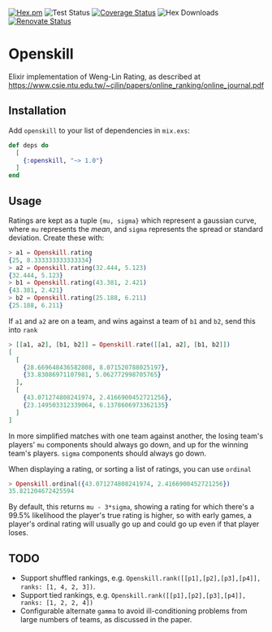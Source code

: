 [![Hex.pm](https://img.shields.io/hexpm/v/openskill)](https://hex.pm/packages/openskill)
![Test Status](https://github.com/philihp/openskill.ex/workflows/tests/badge.svg?branch=master)
[![Coverage Status](https://coveralls.io/repos/github/philihp/openskill.ex/badge.svg?branch=master)](https://coveralls.io/github/philihp/openskill.ex?branch=master)
![Hex Downloads](https://img.shields.io/hexpm/dt/openskill)
[![Renovate Status](https://img.shields.io/badge/renovate-enabled-brightgreen.svg)](https://renovatebot.com)

# Openskill

Elixir implementation of Weng-Lin Rating, as described at https://www.csie.ntu.edu.tw/~cjlin/papers/online_ranking/online_journal.pdf

## Installation

Add `openskill` to your list of dependencies in `mix.exs`:

```elixir
def deps do
  [
    {:openskill, "~> 1.0"}
  ]
end
```

## Usage

Ratings are kept as a tuple `{mu, sigma}` which represent a gaussian curve, where `mu` represents the _mean_, and `sigma` represents the spread or standard deviation. Create these with:

```elixir
> a1 = Openskill.rating
{25, 8.333333333333334}
> a2 = Openskill.rating(32.444, 5.123)
{32.444, 5.123}
> b1 = Openskill.rating(43.381, 2.421)
{43.381, 2.421}
> b2 = Openskill.rating(25.188, 6.211)
{25.188, 6.211}
```

If `a1` and `a2` are on a team, and wins against a team of `b1` and `b2`, send this into `rank`

```elixir
> [[a1, a2], [b1, b2]] = Openskill.rate([[a1, a2], [b1, b2]])
[
  [
    {28.669648436582808, 8.071520788025197},
    {33.83086971107981, 5.062772998705765}
  ],
  [
    {43.071274808241974, 2.4166900452721256},
    {23.149503312339064, 6.1378606973362135}
  ]
]
```

In more simplified matches with one team against another, the losing team's players' `mu` components should always go down, and up for the winning team's players. `sigma` components should always go down.

When displaying a rating, or sorting a list of ratings, you can use `ordinal`

```elixir
> Openskill.ordinal({43.071274808241974, 2.4166900452721256})
35.821204672425594
```

By default, this returns `mu - 3*sigma`, showing a rating for which there's a 99.5% likelihood the player's true rating is higher, so with early games, a player's ordinal rating will usually go up and could go up even if that player loses.

## TODO

- Support shuffled rankings, e.g. `Openskill.rank([[p1],[p2],[p3],[p4]], ranks: [1, 4, 2, 3])`.
- Support tied rankings, e.g. `Openskill.rank([[p1],[p2],[p3],[p4]], ranks: [1, 2, 2, 4])`
- Configurable alternate `gamma` to avoid ill-conditioning problems from large numbers of teams, as discussed in the paper.
